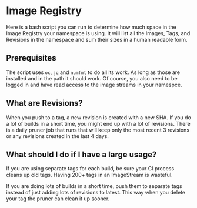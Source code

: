 # Image Registry

Here is a bash script you can run to determine how much space in the Image Registry your namespace is using. It will list all the Images, Tags, and Revisions in the namespace and sum their sizes in a human readable form.

## Prerequisites

The script uses `oc`, `jq` and `numfmt` to do all its work. As long as those are installed and in the path it should work. Of course, you also need to be logged in and have read access to the image streams in your namespce.

## What are Revisions?

When you push to a tag, a new revision is created with a new SHA. If you do a lot of builds in a short time, you might end up with a lot of revisions. There is a daily pruner job that runs that will keep only the most recent 3 revisions or any revisions created in the last 4 days.

## What should I do if I have a large usage?

If you are using separate tags for each build, be sure your CI process cleans up old tags. Having 200+ tags in an ImageStream is wasteful.

If you are doing lots of builds in a short time, push them to separate tags instead of just adding lots of revisions to latest. This way when you delete your tag the pruner can clean it up sooner.
